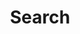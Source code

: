 ---
title: Search
layout: "search_pagefind"
slug: "search"
menu:
    main: 
        weight: 3
        params:
            icon: search

comments: false
---